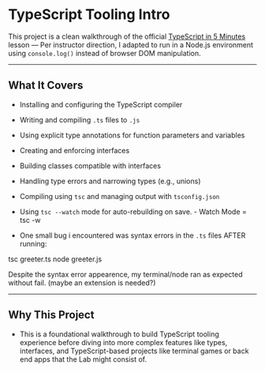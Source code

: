 # TypeScript Tooling Intro

This project is a clean walkthrough of the official [TypeScript in 5 Minutes](https://www.typescriptlang.org/docs/handbook/typescript-in-5-minutes.html) lesson — Per instructor direction, I adapted to run in a Node.js environment using `console.log()` instead of browser DOM manipulation.

---

## What It Covers

- Installing and configuring the TypeScript compiler
- Writing and compiling `.ts` files to `.js`
- Using explicit type annotations for function parameters and variables
- Creating and enforcing interfaces
- Building classes compatible with interfaces
- Handling type errors and narrowing types (e.g., unions)
- Compiling using `tsc` and managing output with `tsconfig.json`
- Using `tsc --watch` mode for auto-rebuilding on save. - Watch Mode = tsc -w

- One small bug i encountered was syntax errors in the `.ts` files AFTER running: 

tsc greeter.ts
node greeter.js

Despite the syntax error appearence, my terminal/node ran as expected without fail. (maybe an extension is needed?)

---

## Why This Project

- This is a foundational walkthrough to build TypeScript tooling experience before diving into more complex features like types, interfaces, and TypeScript-based projects like terminal games or back end apps that the Lab might consist of.